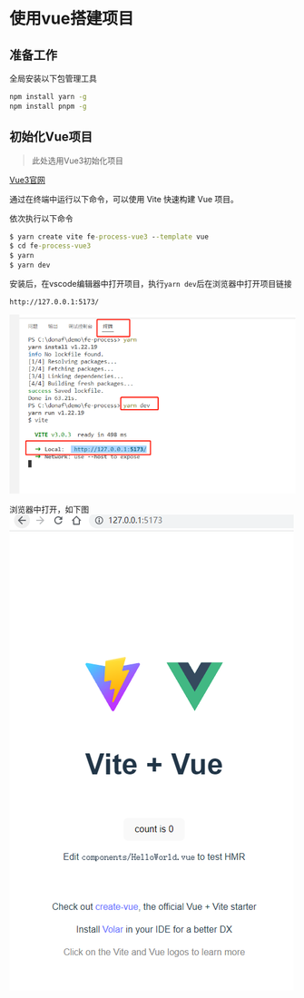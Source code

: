 # 使用vue搭建项目
## 准备工作
全局安装以下包管理工具
```cmd
npm install yarn -g
npm install pnpm -g
```
## 初始化Vue项目
> 此处选用Vue3初始化项目

[Vue3官网](https://v3.cn.vuejs.org/)

通过在终端中运行以下命令，可以使用 Vite 快速构建 Vue 项目。

依次执行以下命令

``` cmd
$ yarn create vite fe-process-vue3 --template vue
$ cd fe-process-vue3
$ yarn
$ yarn dev
```
安装后，在vscode编辑器中打开项目，执行`yarn dev`后在浏览器中打开项目链接
```cmd
http://127.0.0.1:5173/
```
![启动项目](../../images/yarn-dev.png)

浏览器中打开，如下图
![浏览器中打开链接](../../images/localhost.png)

